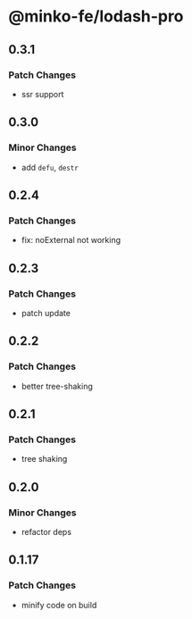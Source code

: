 # @minko-fe/lodash-pro

## 0.3.1

### Patch Changes

- ssr support

## 0.3.0

### Minor Changes

- add `defu`, `destr`

## 0.2.4

### Patch Changes

- fix: noExternal not working

## 0.2.3

### Patch Changes

- patch update

## 0.2.2

### Patch Changes

- better tree-shaking

## 0.2.1

### Patch Changes

- tree shaking

## 0.2.0

### Minor Changes

- refactor deps

## 0.1.17

### Patch Changes

- minify code on build
